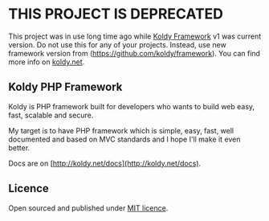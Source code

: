# THIS PROJECT IS DEPRECATED

This project was in use long time ago while [Koldy Framework](https://github.com/vkoudela/koldy-php-framework) v1 was current version. Do not use
this for any of your projects. Instead, use new framework version from (https://github.com/koldy/framework). You can find more
info on [koldy.net](https://koldy.net).

## Koldy PHP Framework

Koldy is PHP framework built for developers who wants to build web easy, fast, scalable and secure.

My target is to have PHP framework which is simple, easy, fast, well documented and based on MVC standards and I hope I'll make it even better.

Docs are on [http://koldy.net/docs](http://koldy.net/docs).

## Licence
Open sourced and published under [MIT licence](http://opensource.org/licenses/MIT).